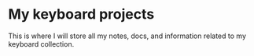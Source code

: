 # My keyboard projects


This is where I will store all my notes, docs, and information related to my
keyboard collection.
